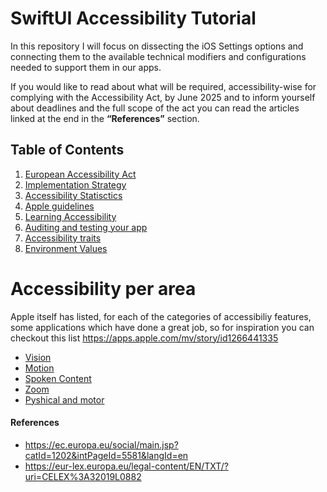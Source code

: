 # SwiftUI Accessibility Tutorial
In this repository I will focus on dissecting the iOS Settings options and connecting them to the available technical modifiers and configurations needed to support them in our apps.

If you would like to read about what will be required, accessibility-wise for complying with the Accessibility Act, 
by June 2025 and to inform yourself about deadlines and the full scope of the act you can read the articles linked at the end in the **“References”** section.

## Table of Contents

1. [European Accessibility Act](https://github.com/barbaramartina/swiftui-accessibility-tutorial/blob/main/accessibility-act.md)
2. [Implementation Strategy](https://github.com/barbaramartina/swiftui-accessibility-tutorial/blob/main/implementation-strategy.md)
3. [Accessibility Statisctics](https://github.com/barbaramartina/swiftui-accessibility-tutorial/blob/main/statistics.md)
4. [Apple guidelines](https://github.com/barbaramartina/swiftui-accessibility-tutorial/blob/main/apple-guidelines.md)
5. [Learning Accessibility](https://github.com/barbaramartina/swiftui-accessibility-tutorial/blob/main/learning-accessibility.md)
6. [Auditing and testing your app](https://github.com/barbaramartina/swiftui-accessibility-tutorial/blob/main/testing-auditing.md)
7. [Accessibility traits](https://github.com/barbaramartina/swiftui-accessibility-tutorial/blob/main/acessibility-traits)
8. [Environment Values](https://github.com/barbaramartina/swiftui-accessibility-tutorial/blob/main/environtment-values.md)



# Accessibility per area 
Apple itself has listed, for each of the categories of accessibiliy features, some applications which have done a great job, so for inspiration you can checkout this list https://apps.apple.com/mv/story/id1266441335

- [Vision](https://github.com/barbaramartina/swiftui-accessibility-tutorial/blob/main/vision.md)
- [Motion](https://github.com/barbaramartina/swiftui-accessibility-tutorial/blob/main/motion.md)
- [Spoken Content](https://github.com/barbaramartina/swiftui-accessibility-tutorial/blob/main/speech.md)
- [Zoom](https://github.com/barbaramartina/swiftui-accessibility-tutorial/blob/main/zoom.md)
- [Pyshical and motor](https://github.com/barbaramartina/swiftui-accessibility-tutorial/blob/main/motor.md)


#### References
- https://ec.europa.eu/social/main.jsp?catId=1202&intPageId=5581&langId=en
- https://eur-lex.europa.eu/legal-content/EN/TXT/?uri=CELEX%3A32019L0882


